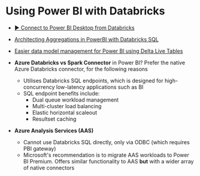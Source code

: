# Using Power BI with Databricks

- [▶️ Connect to Power BI Desktop from Databricks](https://www.youtube.com/watch?v=EcKqQV0rCnQ)
- [Architecting Aggregations in PowerBI with Databricks SQL](https://medium.com/@kyle.hale/architecting-aggregations-in-powerbi-with-databricks-sql-675899014ce3)
- [Easier data model management for Power BI using Delta Live Tables](https://techcommunity.microsoft.com/t5/analytics-on-azure-blog/easier-data-model-management-for-power-bi-using-delta-live/ba-p/3500698)

- **Azure Databricks vs Spark Connector** in Power BI? Prefer the native Azure Databricks connector, for the following reasons
    - Utilises Databricks SQL endpoints, which is designed for high-concurrency low-latency applications such as BI
    - SQL endpoint benefits include:
        - Dual queue workload management
        - Multi-cluster load balancing
        - Elastic horizontal scaleout
        - Resultset caching
        
- **Azure Analysis Services (AAS)**
    - Cannot use Databricks SQL directly, only via ODBC (which requires PBI gateway)
    - Microsoft's recommendation is to migrate AAS workloads to Power BI Premium. Offers similar functionality to AAS **but** with a wider array of native connectors
